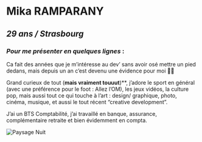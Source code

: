 # Mika RAMPARANY
## *29 ans / Strasbourg*

### _Pour me présenter en quelques lignes_ : 



Ca fait des années que je m’intéresse au dev’ sans avoir osé mettre un pied dedans, mais depuis un an c’est devenu une évidence pour moi 🙌🏽

Grand curieux de tout (**mais vraiment touuut**)**,  j’adore le sport en général (avec une préférence pour le foot : Allez l’OM), les jeux vidéos, la culture pop, mais aussi tout ce qui touche à l’art : design/ graphique, photo, cinéma, musique, et aussi le tout récent “creative development”.

J’ai un BTS Comptabilité, j’ai travaillé en banque, assurance, complémentaire retraite et bien évidemment en compta. 

![Paysage Nuit](/Users/mikar/Documents/ChallengeOclock/Challenge1/paysageNuitRose.png)

